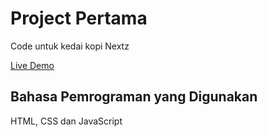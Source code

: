 # Project Pertama
Code untuk kedai kopi Nextz

[Live Demo](https://nextz06.github.io/Project-Kedai-Kopi-Nextz/)

## Bahasa Pemrograman yang Digunakan
HTML, CSS dan JavaScript
